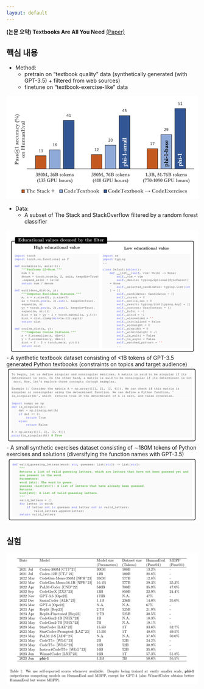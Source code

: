 ```yaml
---
layout: default
---
```


**(논문 요약) Textbooks Are All You Need** [(Paper)](https://arxiv.org/pdf/2306.11644)

## 핵심 내용

- Method: 
   - pretrain on “textbook quality” data (synthetically generated (with GPT-3.5) + filtered from web sources)
   - finetune on “textbook-exercise-like” data  
<img src="./data/papers/textbook/result1.png" width="600" />

- Data:
   - A subset of The Stack and StackOverflow filtered by a random forest classifier   
<img src="./data/papers/textbook/filter.png" width="600" />
   - A synthetic textbook dataset consisting of <1B tokens of GPT-3.5 generated Python textbooks (constraints on topics and target audience)   
<img src="./data/papers/textbook/synth1.png" width="600" />
   - A small synthetic exercises dataset consisting of ∼180M tokens of Python exercises and solutions (diversifying the function names with GPT-3.5)
<img src="./data/papers/textbook/synth2.png" width="600" />


## 실험
<img src="./data/papers/textbook/result2.png" width="800" />
